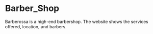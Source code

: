 # Barber_Shop

Barberossa is a high-end barbershop. 
The website shows the services offered, location, and barbers.
